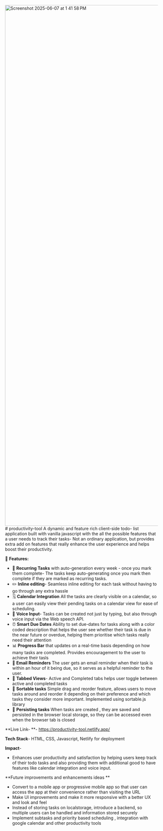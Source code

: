 <img width="1710" alt="Screenshot 2025-06-07 at 1 41 58 PM" src="https://github.com/user-attachments/assets/53e36407-0471-4fd7-b0bb-2b3b8e148668" />
# productivity-tool
A dynamic and feature rich client-side todo- list application built with vanilla javascript with the all the possible features that a user needs to track their tasks- Not an ordinary application, but provides extra add 
on features that really enhance the user experience and helps boost their productivity.


🚀 **Features:**
- 📆 **Recurring Tasks** with auto-generation every week - once you mark them complete- The tasks keep auto-generating once you mark then complete if they are marked as recurring tasks.
- ✏️ **Inline editing**- Seamless inline editing for each task without having to go through any extra hassle
- 🗓️ **Calendar Integration** All the tasks are clearly visible on a calendar, so a user can easily view their pending tasks on a calendar view for ease of scheduling. 
- 🎤 **Voice Input**- Tasks can be created not just by typing, but also through voice input via the Web speech API.
- ⏰ **Smart Due Dates** Ability to set due-dates for tasks along with a color coded description that helps the user see whether their task is due in the near future or overdue, helping them prioritise which tasks really need their attention
- 📊 **Progress Bar** that updates on a real-time basis depending on how many tasks are completed. Provides encouragement to the user to achieve their tasls
- 📧 **Email Reminders** The user gets an email reminder when their task is within an hour of it being due, so it serves as a helpful reminder to the user.
- 🎯 **Tabbed Views**- Active and Completed tabs helps user toggle between active and completed tasks 
- 🔀 **Sortable tasks** Simple drag and reorder feature, allows users to move tasks around and reorder it depending on their preference and which tasks they consider more important.
     Implemented using sortable.js library
- 💾 **Persisting tasks** When tasks are created , they are saved and persisted in the browser local storage, so they can be accessed even when the browser tab is closed
  

**Live Link- **- https://productivity-tool.netlify.app/


**Tech Stack**- HTML, CSS, Javascript, Netlify for deployment

**Impact**- 

- Enhances user productivity and satisfaction by helping users keep track of their todo tasks and also providing them with additional good to have features like calendar integration
  and voice input.

**Future improvements and enhancements ideas **

- Convert to a mobile app or progressive mobile app so that user can access the app at their convenience rather than visiting the URL
- Make UI improvements and make it more responsive with a better UX and look and feel
- Instead of storing tasks on localstorage, introduce a backend, so multiple users can be handled and information stored securely
- Implement subtasks and priority based scheduling , integration with google calendar and other productivity tools

